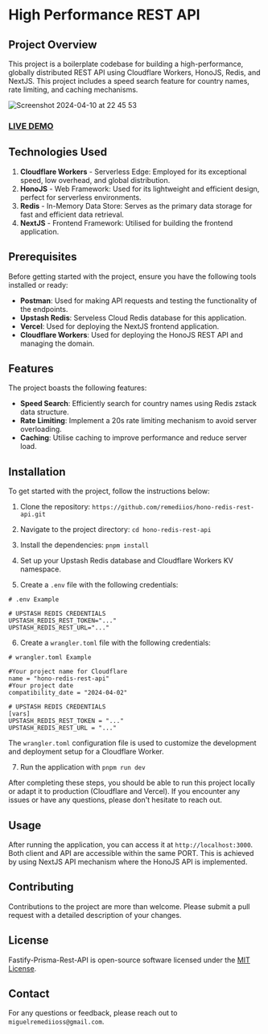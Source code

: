 # High Performance REST API

## Project Overview

This project is a boilerplate codebase for building a high-performance, globally distributed REST API using Cloudflare Workers, HonoJS, Redis, and NextJS. This project includes a speed search feature for country names, rate limiting, and caching mechanisms.

![Screenshot 2024-04-10 at 22 45 53](https://github.com/remediios/hono-redis-rest-api/assets/60504347/7a6177ae-1df1-444a-b526-9879f78af0e4)

### [LIVE DEMO](https://hono-redis-rest-api.vercel.app/)

## Technologies Used

1. **Cloudflare Workers** - Serverless Edge: Employed for its exceptional speed, low overhead, and global distribution.
2. **HonoJS** - Web Framework: Used for its lightweight and efficient design, perfect for serverless environments.
3. **Redis** - In-Memory Data Store: Serves as the primary data storage for fast and efficient data retrieval.
4. **NextJS** - Frontend Framework: Utilised for building the frontend application.

## Prerequisites

Before getting started with the project, ensure you have the following tools installed or ready:

- **Postman**: Used for making API requests and testing the functionality of the endpoints.
- **Upstash Redis**: Serveless Cloud Redis database for this application.
- **Vercel**: Used for deploying the NextJS frontend application.
- **Cloudflare Workers**: Used for deploying the HonoJS REST API and managing the domain.

## Features

The project boasts the following features:

- **Speed Search**: Efficiently search for country names using Redis zstack data structure.
- **Rate Limiting**: Implement a 20s rate limiting mechanism to avoid server overloading.
- **Caching**: Utilise caching to improve performance and reduce server load.

## Installation

To get started with the project, follow the instructions below:

1. Clone the repository: `https://github.com/remediios/hono-redis-rest-api.git`
2. Navigate to the project directory: `cd hono-redis-rest-api`
3. Install the dependencies: `pnpm install`
4. Set up your Upstash Redis database and Cloudflare Workers KV namespace.

5. Create a `.env` file with the following credentials:

```env
# .env Example

# UPSTASH REDIS CREDENTIALS
UPSTASH_REDIS_REST_TOKEN="..."
UPSTASH_REDIS_REST_URL="..."
```

6. Create a `wrangler.toml` file with the following credentials:

```env
# wrangler.toml Example

#Your project name for Cloudflare
name = "hono-redis-rest-api"
#Your project date
compatibility_date = "2024-04-02" 

# UPSTASH REDIS CREDENTIALS
[vars]
UPSTASH_REDIS_REST_TOKEN = "..."
UPSTASH_REDIS_REST_URL = "..."
```
The `wrangler.toml` configuration file is used to customize the development and deployment setup for a Cloudflare Worker.

7. Run the application with `pnpm run dev`

After completing these steps, you should be able to run this project locally or adapt it to production (Cloudflare and Vercel). If you encounter any issues or have any questions, please don't hesitate to reach out.

## Usage

After running the application, you can access it at `http://localhost:3000`. Both client and API are accessible within the same PORT. This is achieved by using NextJS API mechanism where the HonoJS API is implemented.

## Contributing

Contributions to the project are more than welcome. Please submit a pull request with a detailed description of your changes.

## License

Fastify-Prisma-Rest-API is open-source software licensed under the [MIT License](LICENSE).

## Contact

For any questions or feedback, please reach out to `miguelremediioss@gmail.com`.
